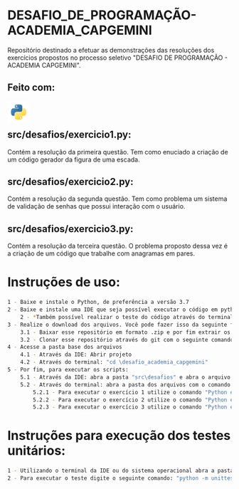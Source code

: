 # DESAFIO_DE_PROGRAMAÇÃO-ACADEMIA_CAPGEMINI

Repositório destinado a efetuar as demonstrações das resoluções dos exercícios propostos no processo seletivo "DESAFIO DE PROGRAMAÇÃO - ACADEMIA CAPGEMINI".

## Feito com:

 <img align="left" alt="Python" width="50px" src="https://raw.githubusercontent.com/github/explore/80688e429a7d4ef2fca1e82350fe8e3517d3494d/topics/python/python.png" />

 <br>
 <br>

## src/desafios/exercicio1.py:

Contém a resolução da primeira questão. Tem como enuciado a criação de um código gerador da figura de uma escada.
<br>

## src/desafios/exercicio2.py:

Contém a resolução da segunda questão. Tem como problema um sistema de validação de senhas que possui interação com o usuário.
<br>

## src/desafios/exercicio3.py:

Contém a resolução da terceira questão. O problema proposto dessa vez é a criação de um código que trabalhe com anagramas em pares.
<br>

# Instruções de uso:

```sh
1 - Baixe e instale o Python, de preferência a versão 3.7
2 - Baixe e instale uma IDE que seja possível executar o código em python, exemplo: Pycharm ou Vscode.
    2 - *Também possível realizar o teste do código através do terminal
3 - Realize o download dos arquivos. Você pode fazer isso da seguinte forma:
    3.1 - Baixar esse repositório em formato .zip e por fim extrair os arquivos para uma pasta de sua preferência.
    3.2 - Clonar esse repositório através do git com o seguinte comando: "git clone https://github.com/MauPxt/desafio_academia_capgemini"
4 - Acesse a pasta base dos arquivos
    4.1 - Através da IDE: Abrir projeto
    4.2 - Através do terminal: "cd \desafio_academia_capgemini"
5 - Por fim, para executar os scripts:
    5.1 - Através da IDE: abra a pasta "src\desafios" e abra o arquivo desejado, logo após utilize o comando que faz executar o código
    5.2 - Através do terminal: abra a pasta dos arquivos com o comando "cd \desafio_academia_capgemini\src\desafios"
        5.2.1 - Para executar o exercício 1 utilize o comando "Python exercicio1.py"
        5.2.2 - Para executar o exercício 2 utilize o comando "Python exercicio2.py"
        5.2.3 - Para executar o exercício 3 utilize o comando "Python exercicio3.py"
```
# Instruções para execução dos testes unitários:
```sh
1 - Utilizando o terminal da IDE ou do sistema operacional abra a pasta base do projeto com o seguinte comando: "cd \desafio_academia_capgemini"
2 - Para executar o teste digite o seguinte comando: "python -m unittest -v"
```
